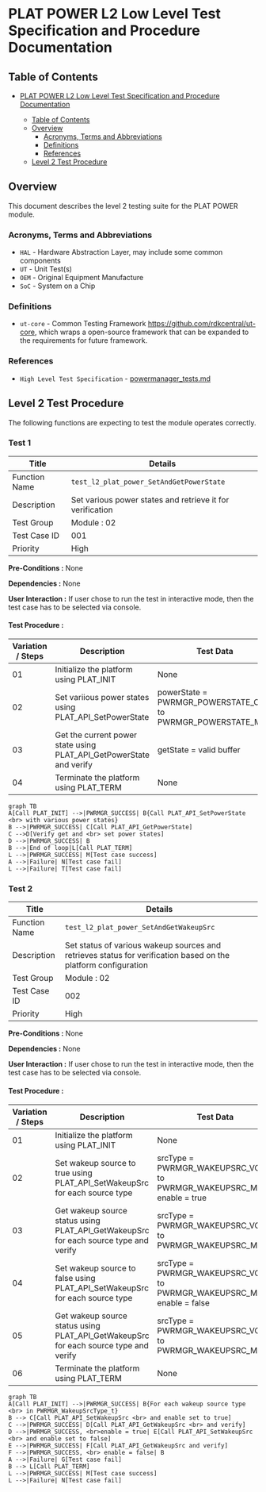 # PLAT POWER L2 Low Level Test Specification and Procedure Documentation

## Table of Contents

- [PLAT POWER L2 Low Level Test Specification and Procedure Documentation](#plat-power-l2-low-level-test-specification-and-procedure-documentation)

  - [Table of Contents](#table-of-contents)
  - [Overview](#overview)
    - [Acronyms, Terms and Abbreviations](#acronyms-terms-and-abbreviations)
    - [Definitions](#definitions)
    - [References](#references)
  - [Level 2 Test Procedure](#level-2-test-procedure)

## Overview

This document describes the level 2 testing suite for the PLAT POWER module.

### Acronyms, Terms and Abbreviations

- `HAL` \- Hardware Abstraction Layer, may include some common components
- `UT`  \- Unit Test(s)
- `OEM`  \- Original Equipment Manufacture
- `SoC`  \- System on a Chip

### Definitions

  - `ut-core` \- Common Testing Framework <https://github.com/rdkcentral/ut-core>, which wraps a open-source framework that can be expanded to the requirements for future framework.

### References
- `High Level Test Specification` - [powermanager_tests.md](powermanager_tests.md)

## Level 2 Test Procedure

The following functions are expecting to test the module operates correctly.

### Test 1

|Title|Details|
|--|--|
|Function Name|`test_l2_plat_power_SetAndGetPowerState`|
|Description|Set various power states and retrieve it for verification|
|Test Group|Module : 02|
|Test Case ID|001|
|Priority|High|

**Pre-Conditions :**
None

**Dependencies :**
None

**User Interaction :**
If user chose to run the test in interactive mode, then the test case has to be selected via console.

#### Test Procedure :

| Variation / Steps | Description | Test Data | Expected Result | Notes|
| -- | --------- | ---------- | -------------- | ----- |
| 01 | Initialize the platform using PLAT_INIT | None | PWRMGR_SUCCESS | Should be successful |
| 02 | Set variious power states using PLAT_API_SetPowerState | powerState = PWRMGR_POWERSTATE_OFF to PWRMGR_POWERSTATE_MAX | PWRMGR_SUCCESS | Should be successful |
| 03 | Get the current power state using PLAT_API_GetPowerState and verify| getState = valid buffer | PWRMGR_SUCCESS, getState = powerState | Should be successful |
| 04 | Terminate the platform using PLAT_TERM | None | PWRMGR_SUCCESS | Should be successful |


```mermaid
graph TB
A[Call PLAT_INIT] -->|PWRMGR_SUCCESS| B{Call PLAT_API_SetPowerState <br> with various power states}
B -->|PWRMGR_SUCCESS| C[Call PLAT_API_GetPowerState]
C -->D[Verify get and <br> set power states]
D -->|PWRMGR_SUCCESS| B
B -->|End of loop|L[Call PLAT_TERM]
L -->|PWRMGR_SUCCESS| M[Test case success]
A -->|Failure| N[Test case fail]
L -->|Failure| T[Test case fail]
```



### Test 2

|Title|Details|
|--|--|
|Function Name|`test_l2_plat_power_SetAndGetWakeupSrc`|
|Description|Set status of various wakeup sources and retrieves status for verification based on the platform configuration|
|Test Group|Module : 02|
|Test Case ID|002|
|Priority|High|

**Pre-Conditions :**
None

**Dependencies :**
None

**User Interaction :**
If user chose to run the test in interactive mode, then the test case has to be selected via console.

#### Test Procedure :

| Variation / Steps | Description | Test Data | Expected Result | Notes|
| -- | --------- | ---------- | -------------- | ----- |
| 01 | Initialize the platform using PLAT_INIT | None | PWRMGR_SUCCESS | Should be successful |
| 02 | Set wakeup source to true using PLAT_API_SetWakeupSrc for each source type | srcType = PWRMGR_WAKEUPSRC_VOICE to PWRMGR_WAKEUPSRC_MAX, enable = true | PWRMGR_SUCCESS | Should be successful |
| 03 | Get wakeup source status using PLAT_API_GetWakeupSrc for each source type and verify| srcType = PWRMGR_WAKEUPSRC_VOICE to PWRMGR_WAKEUPSRC_MAX | PWRMGR_SUCCESS, enable = true | Should be successful |
| 04 | Set wakeup source to false using PLAT_API_SetWakeupSrc for each source type | srcType = PWRMGR_WAKEUPSRC_VOICE to PWRMGR_WAKEUPSRC_MAX, enable = false | PWRMGR_SUCCESS | Should be successful |
| 05 | Get wakeup source status using PLAT_API_GetWakeupSrc for each source type and verify| srcType = PWRMGR_WAKEUPSRC_VOICE to PWRMGR_WAKEUPSRC_MAX | PWRMGR_SUCCESS, enable = false | Should be successful |
| 06 | Terminate the platform using PLAT_TERM | None | PWRMGR_SUCCESS | Should be successful |


```mermaid
graph TB
A[Call PLAT_INIT] -->|PWRMGR_SUCCESS| B{For each wakeup source type <br> in PWRMGR_WakeupSrcType_t}
B --> C[Call PLAT_API_SetWakeupSrc <br> and enable set to true]
C -->|PWRMGR_SUCCESS| D[Call PLAT_API_GetWakeupSrc <br> and verify]
D -->|PWRMGR_SUCCESS, <br>enable = true| E[Call PLAT_API_SetWakeupSrc <br> and enable set to false]
E -->|PWRMGR_SUCCESS| F[Call PLAT_API_GetWakeupSrc and verify]
F -->|PWRMGR_SUCCESS, <br> enable = false| B
A -->|Failure| G[Test case fail]
B --> L[Call PLAT_TERM]
L -->|PWRMGR_SUCCESS| M[Test case success]
L -->|Failure| N[Test case fail]
```


